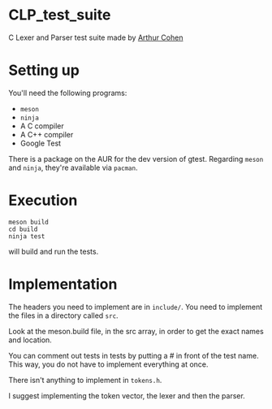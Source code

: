 # CLP\_test\_suite

C Lexer and Parser test suite made by [Arthur Cohen](https://github.com/CohenArthur)

# Setting up

You'll need the following programs:

* `meson`
* `ninja`
* A C compiler
* A C++ compiler
* Google Test

There is a package on the AUR for the dev version of gtest. Regarding `meson`
and `ninja`, they're available via `pacman`.

# Execution

```
meson build
cd build
ninja test
```

will build and run the tests.

# Implementation

The headers you need to implement are in `include/`. You need to implement
the files in a directory called `src`.

Look at the meson.build file, in the src array, in order to get the exact
names and location.

You can comment out tests in tests by putting a # in front of the test name.
This way, you do not have to implement everything at once.

There isn't anything to implement in `tokens.h`.

I suggest implementing the token vector, the lexer and then the parser.
